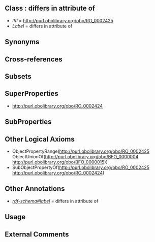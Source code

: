 
## Class : differs in attribute of

 * *IRI* = http://purl.obolibrary.org/obo/RO_0002425
 * *Label* = differs in attribute of

## Synonyms


## Cross-references


## Subsets


## SuperProperties

 * <http://purl.obolibrary.org/obo/RO_0002424>

## SubProperties


## Other Logical Axioms

 * ObjectPropertyRange(<http://purl.obolibrary.org/obo/RO_0002425> ObjectUnionOf(<http://purl.obolibrary.org/obo/BFO_0000004> <http://purl.obolibrary.org/obo/BFO_0000015>))
 * SubObjectPropertyOf(<http://purl.obolibrary.org/obo/RO_0002425> <http://purl.obolibrary.org/obo/RO_0002424>)

## Other Annotations

 * *[rdf-schema#label](../../el/rdf-schema#label.md)* = differs in attribute of

## Usage


## External Comments

